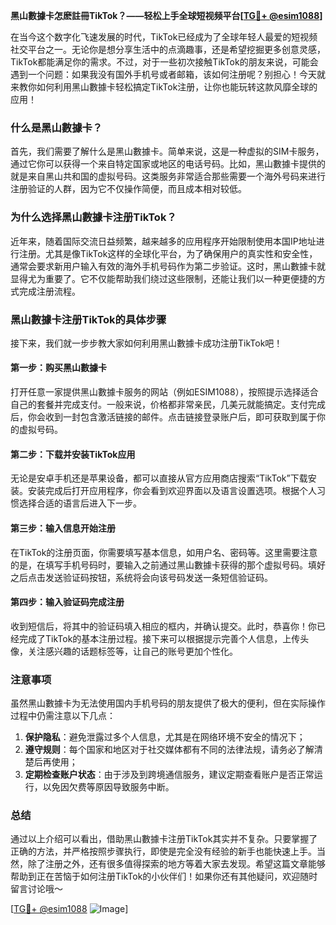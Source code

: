 **黑山數據卡怎麽註冊TikTok？——轻松上手全球短视频平台[[TG💪+ @esim1088](https://t.me/s/esim1088)]**

在当今这个数字化飞速发展的时代，TikTok已经成为了全球年轻人最爱的短视频社交平台之一。无论你是想分享生活中的点滴趣事，还是希望挖掘更多创意灵感，TikTok都能满足你的需求。不过，对于一些初次接触TikTok的朋友来说，可能会遇到一个问题：如果我没有国外手机号或者邮箱，该如何注册呢？别担心！今天就来教你如何利用黑山數據卡轻松搞定TikTok注册，让你也能玩转这款风靡全球的应用！

### 什么是黑山數據卡？

首先，我们需要了解什么是黑山數據卡。简单来说，这是一种虚拟的SIM卡服务，通过它你可以获得一个来自特定国家或地区的电话号码。比如，黑山數據卡提供的就是来自黑山共和国的虚拟号码。这类服务非常适合那些需要一个海外号码来进行注册验证的人群，因为它不仅操作简便，而且成本相对较低。

### 为什么选择黑山數據卡注册TikTok？

近年来，随着国际交流日益频繁，越来越多的应用程序开始限制使用本国IP地址进行注册。尤其是像TikTok这样的全球化平台，为了确保用户的真实性和安全性，通常会要求新用户输入有效的海外手机号码作为第二步验证。这时，黑山數據卡就显得尤为重要了。它不仅能帮助我们绕过这些限制，还能让我们以一种更便捷的方式完成注册流程。

### 黑山數據卡注册TikTok的具体步骤

接下来，我们就一步步教大家如何利用黑山數據卡成功注册TikTok吧！

#### 第一步：购买黑山數據卡

打开任意一家提供黑山數據卡服务的网站（例如ESIM1088），按照提示选择适合自己的套餐并完成支付。一般来说，价格都非常亲民，几美元就能搞定。支付完成后，你会收到一封包含激活链接的邮件。点击链接登录账户后，即可获取到属于你的虚拟号码。

#### 第二步：下载并安装TikTok应用

无论是安卓手机还是苹果设备，都可以直接从官方应用商店搜索“TikTok”下载安装。安装完成后打开应用程序，你会看到欢迎界面以及语言设置选项。根据个人习惯选择合适的语言后进入下一步。

#### 第三步：输入信息开始注册

在TikTok的注册页面，你需要填写基本信息，如用户名、密码等。这里需要注意的是，在填写手机号码时，要输入之前通过黑山數據卡获得的那个虚拟号码。填好之后点击发送验证码按钮，系统将会向该号码发送一条短信验证码。

#### 第四步：输入验证码完成注册

收到短信后，将其中的验证码填入相应的框内，并确认提交。此时，恭喜你！你已经完成了TikTok的基本注册过程。接下来可以根据提示完善个人信息，上传头像，关注感兴趣的话题标签等，让自己的账号更加个性化。

### 注意事项

虽然黑山數據卡为无法使用国内手机号码的朋友提供了极大的便利，但在实际操作过程中仍需注意以下几点：

1. **保护隐私**：避免泄露过多个人信息，尤其是在网络环境不安全的情况下；
2. **遵守规则**：每个国家和地区对于社交媒体都有不同的法律法规，请务必了解清楚后再使用；
3. **定期检查账户状态**：由于涉及到跨境通信服务，建议定期查看账户是否正常运行，以免因欠费等原因导致服务中断。

### 总结

通过以上介绍可以看出，借助黑山數據卡注册TikTok其实并不复杂。只要掌握了正确的方法，并严格按照步骤执行，即使是完全没有经验的新手也能快速上手。当然，除了注册之外，还有很多值得探索的地方等着大家去发现。希望这篇文章能够帮助到正在苦恼于如何注册TikTok的小伙伴们！如果你还有其他疑问，欢迎随时留言讨论哦～

[[TG💪+ @esim1088](https://t.me/s/esim1088) ![Image](https://i.postimg.cc/4NQfJmqS/Snipaste-2025-05-13-00-14-12.png)]